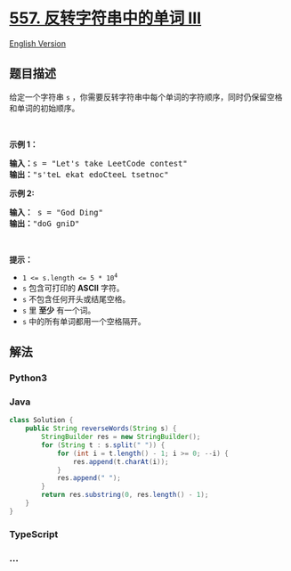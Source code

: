 # [557. 反转字符串中的单词 III](https://leetcode.cn/problems/reverse-words-in-a-string-iii)

[English Version](/solution/0500-0599/0557.Reverse%20Words%20in%20a%20String%20III/README_EN.md)

## 题目描述

<!-- 这里写题目描述 -->

<p>给定一个字符串<meta charset="UTF-8" />&nbsp;<code>s</code>&nbsp;，你需要反转字符串中每个单词的字符顺序，同时仍保留空格和单词的初始顺序。</p>

<p>&nbsp;</p>

<p><strong>示例 1：</strong></p>

<pre>
<strong>输入：</strong>s = "Let's take LeetCode contest"
<strong>输出：</strong>"s'teL ekat edoCteeL tsetnoc"
</pre>

<p><strong>示例 2:</strong></p>

<pre>
<strong>输入：</strong> s = "God Ding"
<strong>输出：</strong>"doG gniD"
</pre>

<p>&nbsp;</p>

<p><strong><strong><strong><strong>提示：</strong></strong></strong></strong></p>

<ul>
	<li><code>1 &lt;= s.length &lt;= 5 * 10<sup>4</sup></code></li>
	<li><meta charset="UTF-8" /><code>s</code>&nbsp;包含可打印的 <strong>ASCII</strong> 字符。</li>
	<li><meta charset="UTF-8" /><code>s</code>&nbsp;不包含任何开头或结尾空格。</li>
	<li><meta charset="UTF-8" /><code>s</code>&nbsp;里 <strong>至少</strong> 有一个词。</li>
	<li><meta charset="UTF-8" /><code>s</code>&nbsp;中的所有单词都用一个空格隔开。</li>
</ul>

## 解法

<!-- 这里可写通用的实现逻辑 -->

<!-- tabs:start -->

### **Python3**

<!-- 这里可写当前语言的特殊实现逻辑 -->



### **Java**

<!-- 这里可写当前语言的特殊实现逻辑 -->

```java
class Solution {
    public String reverseWords(String s) {
        StringBuilder res = new StringBuilder();
        for (String t : s.split(" ")) {
            for (int i = t.length() - 1; i >= 0; --i) {
                res.append(t.charAt(i));
            }
            res.append(" ");
        }
        return res.substring(0, res.length() - 1);
    }
}
```









### **TypeScript**











### **...**

```

```


